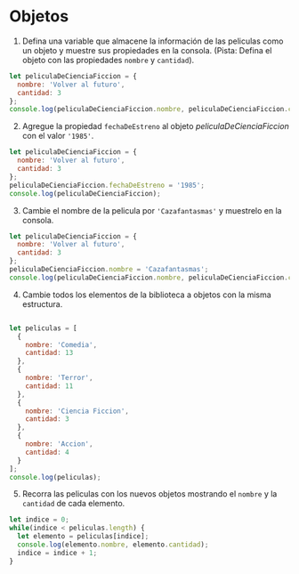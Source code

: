 # Objetos

1. Defina una variable que almacene la información de las peliculas como un objeto y muestre sus propiedades en la consola.
   (Pista: Defina el objeto con las propiedades `nombre` y `cantidad`).
``` javascript 
let peliculaDeCienciaFiccion = {
  nombre: 'Volver al futuro',
  cantidad: 3
};
console.log(peliculaDeCienciaFiccion.nombre, peliculaDeCienciaFiccion.cantidad);
```

2. Agregue la propiedad `fechaDeEstreno` al objeto _peliculaDeCienciaFiccion_ con el valor `'1985'`.
``` javascript 
let peliculaDeCienciaFiccion = {
  nombre: 'Volver al futuro',
  cantidad: 3
};
peliculaDeCienciaFiccion.fechaDeEstreno = '1985';
console.log(peliculaDeCienciaFiccion);
```

3. Cambie el nombre de la pelicula por `'Cazafantasmas'` y muestrelo en la consola. 
``` javascript 
let peliculaDeCienciaFiccion = {
  nombre: 'Volver al futuro',
  cantidad: 3
};
peliculaDeCienciaFiccion.nombre = 'Cazafantasmas';
console.log(peliculaDeCienciaFiccion.nombre, peliculaDeCienciaFiccion.cantidad);
```

4. Cambie todos los elementos de la biblioteca a objetos con la misma estructura. 
``` javascript 

let peliculas = [
  {
    nombre: 'Comedia',
    cantidad: 13
  }, 
  {
    nombre: 'Terror',
    cantidad: 11
  },
  {
    nombre: 'Ciencia Ficcion',
    cantidad: 3
  },
  {
    nombre: 'Accion',
    cantidad: 4
  }
]; 
console.log(peliculas);
```

5. Recorra las peliculas con los nuevos objetos mostrando el `nombre` y la `cantidad` de cada elemento.
``` javascript
let indice = 0;
while(indice < peliculas.length) {
  let elemento = peliculas[indice];
  console.log(elemento.nombre, elemento.cantidad);
  indice = indice + 1;
}
```

